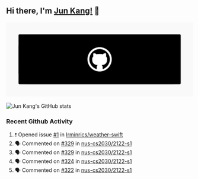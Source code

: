## Hi there, I'm [Jun Kang!](https://irminrics.herokuapp.com) 👋

<img src="/images/banner.png" alt="Hello World!">


![Jun Kang's GitHub stats](https://github-readme-stats.vercel.app/api?username=irminrics&hide=issues&theme=dark&show_icons=true)


<h3>Recent Github Activity</h3>

<!--START_SECTION:activity-->
1. ❗️ Opened issue [#1](https://github.com/Irminrics/weather-swift/issues/1) in [Irminrics/weather-swift](https://github.com/Irminrics/weather-swift)
2. 🗣 Commented on [#329](https://github.com/nus-cs2030/2122-s1/issues/329) in [nus-cs2030/2122-s1](https://github.com/nus-cs2030/2122-s1)
3. 🗣 Commented on [#329](https://github.com/nus-cs2030/2122-s1/issues/329) in [nus-cs2030/2122-s1](https://github.com/nus-cs2030/2122-s1)
4. 🗣 Commented on [#324](https://github.com/nus-cs2030/2122-s1/issues/324) in [nus-cs2030/2122-s1](https://github.com/nus-cs2030/2122-s1)
5. 🗣 Commented on [#322](https://github.com/nus-cs2030/2122-s1/issues/322) in [nus-cs2030/2122-s1](https://github.com/nus-cs2030/2122-s1)
<!--END_SECTION:activity-->


